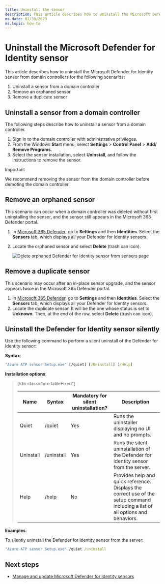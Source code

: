```yaml
---
title: Uninstall the sensor
description: This article describes how to uninstall the Microsoft Defender for Identity sensor from domain controllers.
ms.date: 01/30/2023
ms.topic: how-to
---
```


# Uninstall the Microsoft Defender for Identity sensor

This article describes how to uninstall the Microsoft Defender for Identity sensor from domain controllers for the following scenarios:

1. Uninstall a sensor from a domain controller
1. Remove an orphaned sensor
1. Remove a duplicate sensor

## Uninstall a sensor from a domain controller

The following steps describe how to uninstall a sensor from a domain controller.

1. Sign in to the domain controller with administrative privileges.
1. From the Windows **Start** menu, select **Settings** > **Control Panel** > **Add/ Remove Programs**.
1. Select the sensor installation, select **Uninstall**, and follow the instructions to remove the sensor.

> [!IMPORTANT]
> We recommend removing the sensor from the domain controller before demoting the domain controller.

## Remove an orphaned sensor

This scenario can occur when a domain controller was deleted without first uninstalling the sensor, and the sensor still appears in the Microsoft 365 Defender portal.

1. In [Microsoft 365 Defender](https://security.microsoft.com), go to **Settings** and then **Identities**. Select the **Sensors** tab, which displays all your Defender for Identity sensors.
1. Locate the orphaned sensor and select **Delete** (trash can icon).

    ![Delete orphaned Defender for Identity sensor from sensors page](media/delete-orphaned-sensor.png)

## Remove a duplicate sensor

This scenario may occur after an in-place sensor upgrade, and the sensor appears twice in the Microsoft 365 Defender portal.

1. In [Microsoft 365 Defender](https://security.microsoft.com), go to **Settings** and then **Identities**. Select the **Sensors** tab, which displays all your Defender for Identity sensors.
1. Locate the duplicate sensor. It will be the one whose status is set to **Unknown**. Then, at the end of the row, select **Delete** (trash can icon).

## Uninstall the Defender for Identity sensor silently

Use the following command to perform a silent uninstall of the Defender for Identity sensor:

**Syntax**:

```cmd
"Azure ATP sensor Setup.exe" [/quiet] [/Uninstall] [/Help]
```

**Installation options**:

> [!div class="mx-tableFixed"]
>
> |Name|Syntax|Mandatory for silent uninstallation?|Description|
> |-------------|----------|---------|---------|
> |Quiet|/quiet|Yes|Runs the uninstaller displaying no UI and no prompts.|
> |Uninstall|/uninstall|Yes|Runs the silent uninstallation of the Defender for Identity sensor from the server.|
> |Help|/help|No|Provides help and quick reference. Displays the correct use of the setup command including a list of all options and behaviors.|

**Examples**:

To silently uninstall the Defender for Identity sensor from the server:

```cmd
"Azure ATP sensor Setup.exe" /quiet /uninstall
```

## Next steps

- [Manage and update Microsoft Defender for Identity sensors](sensor-settings.md)
